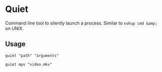 # Quiet
Command line tool to silently launch a process. Similar to `nohup cmd &amp;` on UNIX.

## Usage
```
quiet "path" "arguments"

quiet mpv "video.mkv"
```